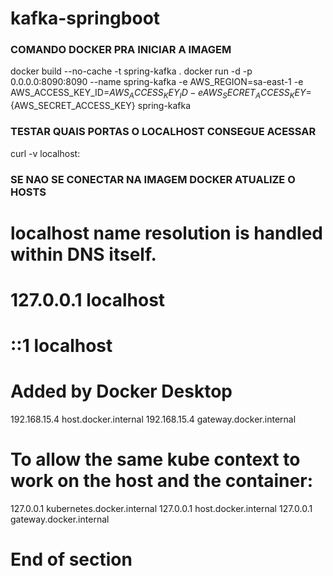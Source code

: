 # kafka-springboot

### COMANDO DOCKER PRA INICIAR A IMAGEM 
docker build --no-cache -t spring-kafka .
docker run -d -p 0.0.0.0:8090:8090 --name spring-kafka -e AWS_REGION=sa-east-1 -e AWS_ACCESS_KEY_ID=${AWS_ACCESS_KEY_ID} -e AWS_SECRET_ACCESS_KEY=${AWS_SECRET_ACCESS_KEY} spring-kafka

### TESTAR QUAIS PORTAS O LOCALHOST CONSEGUE ACESSAR
curl -v localhost:<porta>

### SE NAO SE CONECTAR NA IMAGEM DOCKER ATUALIZE O HOSTS

# localhost name resolution is handled within DNS itself.
#	127.0.0.1       localhost
#	::1             localhost
# Added by Docker Desktop
192.168.15.4 host.docker.internal
192.168.15.4 gateway.docker.internal
# To allow the same kube context to work on the host and the container:
127.0.0.1 kubernetes.docker.internal
127.0.0.1 host.docker.internal
127.0.0.1 gateway.docker.internal
# End of section

